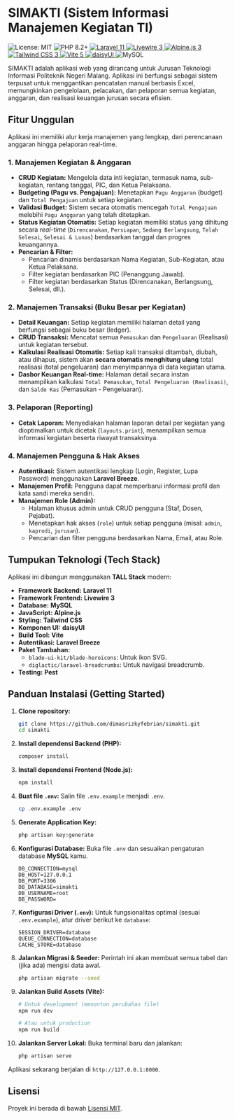 # SIMAKTI (Sistem Informasi Manajemen Kegiatan TI)

<p align="left">
    <img src="https://img.shields.io/badge/License-MIT-yellow.svg" alt="License: MIT">
    <img src="https://img.shields.io/badge/PHP-8.2%2B-777BB4.svg" alt="PHP 8.2+">
  <a href="https://laravel.com/docs/11.x">
    <img src="https://img.shields.io/badge/Laravel-11.x-FF2D20.svg" alt="Laravel 11">
  </a>
  <a href="https://livewire.laravel.com/docs/3.x">
    <img src="https://img.shields.io/badge/Livewire-3.x-4E56A6.svg" alt="Livewire 3">
  </a>
  <a href="https://alpinejs.dev">
    <img src="https://img.shields.io/badge/Alpine.js-3.x-8BC0D0.svg" alt="Alpine.js 3">
  </a>
  <a href="https://tailwindcss.com">
    <img src="https://img.shields.io/badge/Tailwind_CSS-3.x-06B6D4.svg" alt="Tailwind CSS 3">
  </a>
  <a href="https://vitejs.dev">
    <img src="https://img.shields.io/badge/Vite-5.x-646CFF.svg" alt="Vite 5">
  </a>
  <a href="https://daisyui.com">
    <img src="https://img.shields.io/badge/daisyUI-blueviolet" alt="daisyUI">
  </a>
    <img src="https://img.shields.io/badge/MySQL-blue.svg" alt="MySQL">
</p>

SIMAKTI adalah aplikasi web yang dirancang untuk Jurusan Teknologi Informasi Politeknik Negeri Malang. Aplikasi ini berfungsi sebagai sistem terpusat untuk menggantikan pencatatan manual berbasis Excel, memungkinkan pengelolaan, pelacakan, dan pelaporan semua kegiatan, anggaran, dan realisasi keuangan jurusan secara efisien.

## Fitur Unggulan

Aplikasi ini memiliki alur kerja manajemen yang lengkap, dari perencanaan anggaran hingga pelaporan real-time.

### 1. Manajemen Kegiatan & Anggaran

-   **CRUD Kegiatan:** Mengelola data inti kegiatan, termasuk nama, sub-kegiatan, rentang tanggal, PIC, dan Ketua Pelaksana.
-   **Budgeting (Pagu vs. Pengajuan):** Menetapkan `Pagu Anggaran` (budget) dan `Total Pengajuan` untuk setiap kegiatan.
-   **Validasi Budget:** Sistem secara otomatis mencegah `Total Pengajuan` melebihi `Pagu Anggaran` yang telah ditetapkan.
-   **Status Kegiatan Otomatis:** Setiap kegiatan memiliki status yang dihitung secara _real-time_ (`Direncanakan`, `Persiapan`, `Sedang Berlangsung`, `Telah Selesai`, `Selesai & Lunas`) berdasarkan tanggal dan progres keuangannya.
-   **Pencarian & Filter:**
    -   Pencarian dinamis berdasarkan Nama Kegiatan, Sub-Kegiatan, atau Ketua Pelaksana.
    -   Filter kegiatan berdasarkan PIC (Penanggung Jawab).
    -   Filter kegiatan berdasarkan Status (Direncanakan, Berlangsung, Selesai, dll.).

### 2. Manajemen Transaksi (Buku Besar per Kegiatan)

-   **Detail Keuangan:** Setiap kegiatan memiliki halaman detail yang berfungsi sebagai buku besar (ledger).
-   **CRUD Transaksi:** Mencatat semua `Pemasukan` dan `Pengeluaran` (Realisasi) untuk kegiatan tersebut.
-   **Kalkulasi Realisasi Otomatis:** Setiap kali transaksi ditambah, diubah, atau dihapus, sistem akan **secara otomatis menghitung ulang** total realisasi (total pengeluaran) dan menyimpannya di data kegiatan utama.
-   **Dasbor Keuangan Real-time:** Halaman detail secara instan menampilkan kalkulasi `Total Pemasukan`, `Total Pengeluaran (Realisasi)`, dan `Saldo Kas` (Pemasukan - Pengeluaran).

### 3. Pelaporan (Reporting)

-   **Cetak Laporan:** Menyediakan halaman laporan detail per kegiatan yang dioptimalkan untuk dicetak (`layouts.print`), menampilkan semua informasi kegiatan beserta riwayat transaksinya.

### 4. Manajemen Pengguna & Hak Akses

-   **Autentikasi:** Sistem autentikasi lengkap (Login, Register, Lupa Password) menggunakan **Laravel Breeze**.
-   **Manajemen Profil:** Pengguna dapat memperbarui informasi profil dan kata sandi mereka sendiri.
-   **Manajemen Role (Admin):**
    -   Halaman khusus admin untuk CRUD pengguna (Staf, Dosen, Pejabat).
    -   Menetapkan hak akses (`role`) untuk setiap pengguna (misal: `admin`, `kaprodi`, `jurusan`).
    -   Pencarian dan filter pengguna berdasarkan Nama, Email, atau Role.

## Tumpukan Teknologi (Tech Stack)

Aplikasi ini dibangun menggunakan **TALL Stack** modern:

-   **Framework Backend:** **Laravel 11**
-   **Framework Frontend:** **Livewire 3**
-   **Database:** **MySQL**
-   **JavaScript:** **Alpine.js**
-   **Styling:** **Tailwind CSS**
-   **Komponen UI:** **daisyUI**
-   **Build Tool:** **Vite**
-   **Autentikasi:** **Laravel Breeze**
-   **Paket Tambahan:**
    -   `blade-ui-kit/blade-heroicons`: Untuk ikon SVG.
    -   `diglactic/laravel-breadcrumbs`: Untuk navigasi breadcrumb.
-   **Testing:** **Pest**

## Panduan Instalasi (Getting Started)

1.  **Clone repository:**

    ```bash
    git clone https://github.com/dimasrizkyfebrian/simakti.git
    cd simakti
    ```

2.  **Install dependensi Backend (PHP):**

    ```bash
    composer install
    ```

3.  **Install dependensi Frontend (Node.js):**

    ```bash
    npm install
    ```

4.  **Buat file `.env`:**
    Salin file `.env.example` menjadi `.env`.

    ```bash
    cp .env.example .env
    ```

5.  **Generate Application Key:**

    ```bash
    php artisan key:generate
    ```

6.  **Konfigurasi Database:**
    Buka file `.env` dan sesuaikan pengaturan database **MySQL** kamu.

    ```dotenv
    DB_CONNECTION=mysql
    DB_HOST=127.0.0.1
    DB_PORT=3306
    DB_DATABASE=simakti
    DB_USERNAME=root
    DB_PASSWORD=
    ```

7.  **Konfigurasi Driver (`.env`):**
    Untuk fungsionalitas optimal (sesuai `.env.example`), atur driver berikut ke `database`:

    ```dotenv
    SESSION_DRIVER=database
    QUEUE_CONNECTION=database
    CACHE_STORE=database
    ```

8.  **Jalankan Migrasi & Seeder:**
    Perintah ini akan membuat semua tabel dan (jika ada) mengisi data awal.

    ```bash
    php artisan migrate --seed
    ```

9.  **Jalankan Build Assets (Vite):**

    ```bash
    # Untuk development (menonton perubahan file)
    npm run dev

    # Atau untuk production
    npm run build
    ```

10. **Jalankan Server Lokal:**
    Buka terminal baru dan jalankan:
    ```bash
    php artisan serve
    ```

Aplikasi sekarang berjalan di `http://127.0.0.1:8000`.

## Lisensi

Proyek ini berada di bawah [Lisensi MIT](LICENSE).
